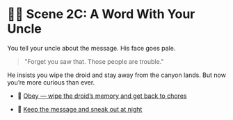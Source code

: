 
# 👨‍🌾 Scene 2C: A Word With Your Uncle

You tell your uncle about the message. His face goes pale.

> "Forget you saw that. Those people are trouble."

He insists you wipe the droid and stay away from the canyon lands. But now you’re more curious than ever.

- 🧽 [Obey — wipe the droid’s memory and get back to chores](./scene3F.md)

- 🤫 [Keep the message and sneak out at night](./scene3A.md)
